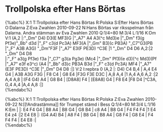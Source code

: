 # Trollpolska efter Hans Börtas

{%abc%}
X:1
T:Trollpolska efter Hans Börtas
R:Polska
S:Efter Hans Börtas
O:Dalarna
Z:Eva Zwahlen 2010-09-22
N:Hans Börtas var riksspelman från Dalarna. Andra stämman av Eva Zwahlen 2010
Q:1/4=80
M:3/4
L:1/16
K:Dm
V:1
(A,2 |:"_Dm" D4) D3(E MF3)G |"_A7" A4 A3(^c Md3)e |"_Dm" f3(g Pf3e)"_Bb" d3d |"_F" c3(d Pc3A) MF3(A |"_Gm" B3)(c PB3A) "_C7"G3(PB |"_F" A3B A3G) "_Dm"F3F |"_A7" E3(F PE3D) ^C3E |1 "_Dm" D4 D6 A,2:|2 "_Dm" D4 D8  
|:"_F" a3(g Pf3e) f3a |"_C7" g3(a Pg3e) (Mc4 |"_Dm" Pf3)(e d3)(^c Md3)(Pf |"_A7" e3f e3^c) (A4 |"_Bb" d3)c PB3A B3d |"_F" c3(d Pc3A) MF4 |"_A7" (E3F PE3D) ^C3E |"_Dm" D4 D8 :|]
V:2
I:repbra 0
(A,2 |: D4) C4 B,4 | A,4 E4 G4 | A3B A3G F3G | F8 C4 | G8 E4 |F3G F3E D3C | A,8 A,4 |1 A,4 A,6 A,2 :|2 A,4 A,8 
|:(F4 G4) A4 | G8 B4 | [D8A8] F4 | [E8A8] G4 | F8 E4 |F8 D4 |^C3A, G,4 A,4 |A,4 A,8 :|]  
{%endabc%}

{%abc%}
X:1
T:Trollpolska efter Hans Börtas
R:Polska
Z:Eva Zwahlen 2010-09-22
N:[[!Andrastämma]] för Trumpet stämd i Bess
Q:1/4=80
M:3/4
L:1/16
K:Em
| |: E4 F4 G4 | B8 A4 | B8 G4 | G8 B4 | c8 A4 | B8 G4 | F4 F4 F4 |1 E4 E4 z4 :|2 E4 E8 |: (G4 A4) B4 | A8 F4 | B8 G4 | B8 A4 | G8 F4
| G8 E4 | F4 F4 F4 | E4 E8 :|  
{%endabc%}


